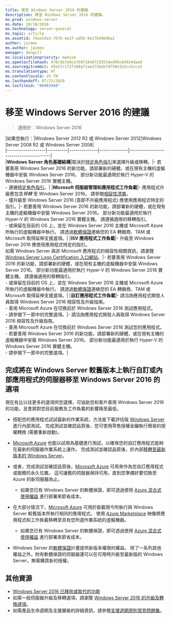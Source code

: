 ```yaml
---
title: 移至 Windows Server 2016 的建議
description: 移至 Windows Server 2016 的建議。
ms.prod: windows-server
ms.date: 10/18/2016
ms.technology: server-general
ms.topic: article
ms.assetid: 74aa1da3-7076-4a1f-ad5b-9e17bd46dba2
author: jaimeo
ms.author: jaimeo
manager: dongill
ms.localizationpriority: medium
ms.openlocfilehash: 478c967e9ce769f184d72d3534ed99c84924daed
ms.sourcegitcommit: d5e27c1f2f168a71ae272bebf8f50e1b3ccbcca3
ms.translationtype: HT
ms.contentlocale: zh-TW
ms.lasthandoff: 07/23/2020
ms.locfileid: "86963940"
---
```

# <a name="recommendations-for-moving-to-windows-server-2016"></a>移至 Windows Server 2016 的建議

>適用於：Windows Server 2016


|如果您執行：|Windows Server 2012 R2 或 Windows Server 2012|Windows Server 2008 R2 或 Windows Server 2008|  
|-------------------|----------|--------------|--------------|---------------------------------------|  
|**Windows Server 角色基礎結構**|取決於[特定角色指引](./migrate-roles-and-features.md)來選擇升級或移轉。|- 若要善用 Windows Server 2016 的新功能，請部署新的硬體，或在現有主機的虛擬機器中安裝 Windows Server 2016。 部分新功能最適用於執行 Hyper-V 的 Windows Server 2016 實體主機。 <br>- 遵循[特定角色指引](./migrate-roles-and-features.md)。|
|**Microsoft 伺服器管理和應用程式工作負載**|- 應用程式升級應包含*移轉* 至 Windows Server 2016。 請參閱[相容性清單](Server-Application-Compatibility.md)。 <br>- 僅升級至 Windows Server 2016 (意即不升級應用程式) 應使用應用程式特定的指引。|- 若要善用 Windows Server 2016 的新功能，請部署新的硬體，或在現有主機的虛擬機器中安裝 Windows Server 2016。 部分新功能最適用於執行 Hyper-V 的 Windows Server 2016 實體主機。 請遵循適用的移轉指引。 <br>- 或保留在目前的 OS 上，並在 Windows Server 2016 主機或 Microsoft Azure 所執行的虛擬機器中執行。 請透過[軟體保證](https://www.microsoft.com/Licensing/licensing-programs/software-assurance-default.aspx)連絡您的 EA 轉銷商、TAM 或 Microsoft 取得延伸支援選項。|
|**ISV 應用程式工作負載**|- 升級至 Windows Server 2016 應使用應用程式特定的指引。 <br>如需 Windows Server 與非 Microsoft 應用程式的相容性相關資訊，請瀏覽 [Windows Server Logo Certification 入口網站](https://azure.microsoft.com/publish-your-app/)。|- 若要善用 Windows Server 2016 的新功能，請部署新的硬體，或在現有主機的虛擬機器中安裝 Windows Server 2016。 部分新功能最適用於執行 Hyper-V 的 Windows Server 2016 實體主機。 請遵循適用的移轉指引。 <br>- 或保留在目前的 OS 上，並在 Windows Server 2016 主機或 Microsoft Azure 所執行的虛擬機器中執行。 請透過[軟體保證](https://www.microsoft.com/Licensing/licensing-programs/software-assurance-default.aspx)連絡您的 EA 轉銷商、TAM 或 Microsoft 取得延伸支援選項。|
|**自訂應用程式工作負載**|- 請洽詢應用程式開發人員取得 Windows Server 2016 相容性及升級指南。 <br>- 善用 Microsoft Azure 在切換前於 Windows Server 2016 測試應用程式。 <br>- 請參閱下一節中的完整選項。|- 請洽詢應用程式開發人員取得 Windows Server 2016 相容性及升級指南。 <br>- 善用 Microsoft Azure 在切換前於 Windows Server 2016 測試您的應用程式。 <br>- 若要善用 Windows Server 2016 的新功能，請部署新的硬體，或在現有主機的虛擬機器中安裝 Windows Server 2016。 部分新功能最適用於執行 Hyper-V 的 Windows Server 2016 實體主機。 <br>- 請參閱下一節中的完整選項。|

## <a name="complete-options-for-moving-servers-running-custom-or-in-house-applications-on-older-versions-of-windows-server-to-windows-server-2016"></a>完成將在 Windows Server 較舊版本上執行自訂或內部應用程式的伺服器移至 Windows Server 2016 的選項

現在有比以往更多的選項供您選擇，可協助您和客戶善用 Windows Server 2016 的功能，且會將對您目前服務及工作負載的影響降至最低。

- 搭配您的應用程式試試最新的作業系統，方法是下載評估版 [Windows Server](https://www.microsoft.com/evalcenter/evaluate-windows-server-2016) 進行內部測試。 完成測試並確認品質後，您可使用零售授權金鑰執行簡易的授權轉換 (需要重新啟動)。

- [Microsoft Azure](https://azure.microsoft.com) 也能以試用為基礎進行測試，以確保您的自訂應用程式能夠在最新的伺服器作業系統上運作。 完成測試並確認品質後，於內部[移轉至最新版本的 Windows Server](./installation-and-upgrade.md#upgrade)。 

- 或者，完成測試並確認品質後，[Microsoft Azure](https://azure.microsoft.com) 可用來作為您自訂應用程式或服務的永久位置。 這可讓舊的伺服器保持可用，直到您準備好要切換至 Azure 的新伺服器為止。

    - 如果您已有 Windows Server 的軟體保證，即可透過使用 [Azure 混合式使用權益](https://azure.microsoft.com/pricing/hybrid-use-benefit/) 進行部署來節省成本。 

- 在大部分情況下，[Microsoft Azure](https://azure.microsoft.com) 可用於裝載現今所執行與 Windows Server 較舊版本所執行相同的應用程式。 使用 [Azure Marketplace](https://azure.microsoft.com/marketplace/) 映像將應用程式和工作負載移轉至具有您所選作業系統的虛擬機器。

    - 如果您已有 Windows Server 的軟體保證，即可透過使用 [Azure 混合式使用權益](https://azure.microsoft.com/pricing/hybrid-use-benefit/) 進行部署來節省成本。 

- Windows Server 的[軟體保證](https://www.microsoft.com/Licensing/licensing-programs/software-assurance-default.aspx)計畫提供新版本權限的權益。 除了一系列其他權益之外，附有軟體保證的伺服器還可以在可用時升級至最新版的 Windows Server，無需購買新的授權。 

## <a name="additional-resources"></a>其他資源

- [Windows Server 2016 已移除或取代的功能](deprecated-features.md)
- 如需一般伺服器升級及移轉選項，請瀏覽 [Windows Server 2016 的升級及轉換選項](Supported-Upgrade-Paths.md)。
- 如需產品生命週期及支援層級的詳細資訊，請參閱[支援週期原則常見問題集](https://support.microsoft.com/help/17140/support-lifecycle-policy-faq)。
